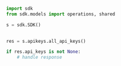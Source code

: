 <!-- Start SDK Example Usage -->
```python
import sdk
from sdk.models import operations, shared

s = sdk.SDK()

    
res = s.apikeys.all_api_keys()

if res.api_keys is not None:
    # handle response
```
<!-- End SDK Example Usage -->